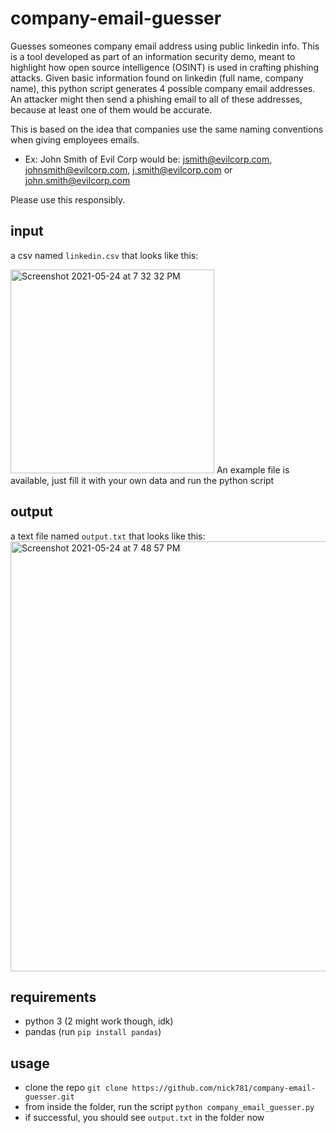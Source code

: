 # company-email-guesser
Guesses someones company email address using public linkedin info. This is a tool developed as part of an information security demo, meant to highlight how open source intelligence (OSINT) is used in crafting phishing attacks. Given basic information found on linkedin (full name, company name), this python script generates 4 possible company email addresses. An attacker might then send a phishing email to all of these addresses, because at least one of them would be accurate.

This is based on the idea that companies use the same naming conventions when giving employees emails. 
* Ex: John Smith of Evil Corp would be: jsmith@evilcorp.com, johnsmith@evilcorp.com, j.smith@evilcorp.com or john.smith@evilcorp.com

Please use this responsibly.



## input
a csv named `linkedin.csv` that looks like this:

<img width="326" alt="Screenshot 2021-05-24 at 7 32 32 PM" src="https://user-images.githubusercontent.com/24460340/119391838-ca638b80-bcc6-11eb-8db8-291485cb4659.png">
An example file is available, just fill it with your own data and run the python script

## output

a text file named `output.txt` that looks like this:
<img width="688" alt="Screenshot 2021-05-24 at 7 48 57 PM" src="https://user-images.githubusercontent.com/24460340/119393607-14e60780-bcc9-11eb-90be-55a40b4f6581.png">

## requirements
 * python 3 (2 might work though, idk)
 * pandas (run `pip install pandas`)

## usage
* clone the repo `git clone https://github.com/nick781/company-email-guesser.git`
* from inside the folder, run the script `python company_email_guesser.py`
* if successful, you should see `output.txt` in the folder now
